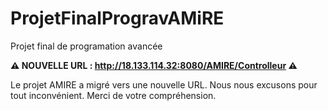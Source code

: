 # ProjetFinalProgravAMiRE
Projet final de programation avancée



**⚠️ NOUVELLE URL : http://18.133.114.32:8080/AMIRE/Controlleur ⚠️**

Le projet AMIRE a migré vers une nouvelle URL. Nous nous excusons pour tout inconvénient. Merci de votre compréhension.
